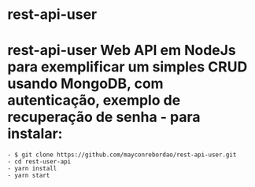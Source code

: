 # rest-api-user

# rest-api-user Web API em NodeJs para exemplificar um simples CRUD usando MongoDB, com autenticação, exemplo de recuperação de senha - para instalar:

    - $ git clone https://github.com/mayconrebordao/rest-api-user.git
    - cd rest-user-api
    - yarn install
    - yarn start

